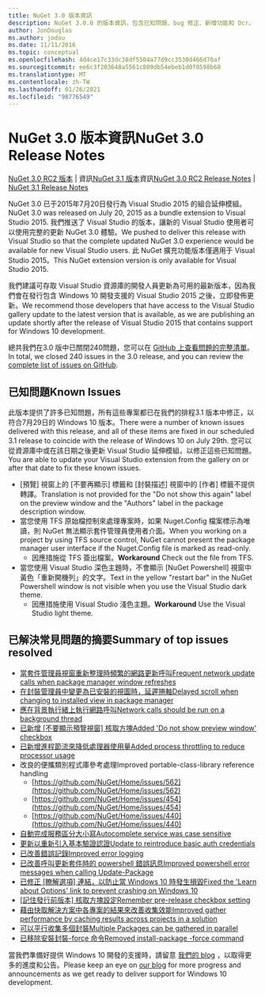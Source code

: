 ```yaml
---
title: NuGet 3.0 版本資訊
description: NuGet 3.0.0 的版本資訊，包含已知問題、bug 修正、新增功能和 Dcr。
author: JonDouglas
ms.author: jodou
ms.date: 11/11/2016
ms.topic: conceptual
ms.openlocfilehash: 4d4ce17c33dc38df5504a77d9cc3530d466d70af
ms.sourcegitcommit: ee6c3f203648a5561c809db54ebeb1d0f0598b68
ms.translationtype: MT
ms.contentlocale: zh-TW
ms.lasthandoff: 01/26/2021
ms.locfileid: "98776549"
---
```

# <a name="nuget-30-release-notes"></a><span data-ttu-id="10378-103">NuGet 3.0 版本資訊</span><span class="sxs-lookup"><span data-stu-id="10378-103">NuGet 3.0 Release Notes</span></span>

<span data-ttu-id="10378-104">[NuGet 3.0 RC2 版本](../release-notes/nuget-3.0-RC2.md)  |  資訊[NuGet 3.1 版本](../release-notes/nuget-3.1.md)資訊</span><span class="sxs-lookup"><span data-stu-id="10378-104">[NuGet 3.0 RC2 Release Notes](../release-notes/nuget-3.0-RC2.md) | [NuGet 3.1 Release Notes](../release-notes/nuget-3.1.md)</span></span>

<span data-ttu-id="10378-105">NuGet 3.0 已于2015年7月20日發行為 Visual Studio 2015 的組合延伸模組。</span><span class="sxs-lookup"><span data-stu-id="10378-105">NuGet 3.0 was released on July 20, 2015 as a bundle extension to Visual Studio 2015.</span></span> <span data-ttu-id="10378-106">我們推送了 Visual Studio 的版本，讓新的 Visual Studio 使用者可以使用完整的更新 NuGet 3.0 體驗。</span><span class="sxs-lookup"><span data-stu-id="10378-106">We pushed to deliver this release with Visual Studio so that the complete updated NuGet 3.0 experience would be available for new Visual Studio users.</span></span> <span data-ttu-id="10378-107">此 NuGet 擴充功能版本僅適用于 Visual Studio 2015。</span><span class="sxs-lookup"><span data-stu-id="10378-107">This NuGet extension version is only available for Visual Studio 2015.</span></span>

<span data-ttu-id="10378-108">我們建議可存取 Visual Studio 資源庫的開發人員更新為可用的最新版本，因為我們會在發行包含 Windows 10 開發支援的 Visual Studio 2015 之後，立即發佈更新。</span><span class="sxs-lookup"><span data-stu-id="10378-108">We recommend those developers that have access to the Visual Studio gallery update to the latest version that is available, as we are publishing an update shortly after the release of Visual Studio 2015 that contains support for Windows 10 development.</span></span>

<span data-ttu-id="10378-109">總共我們在3.0 版中已關閉240問題，您可以在 [GitHub 上查看問題的完整清單](https://github.com/NuGet/Home/issues?q=milestone%3A3.0.0-RTM+is%3Aclosed)。</span><span class="sxs-lookup"><span data-stu-id="10378-109">In total, we closed 240 issues in the 3.0 release, and you can review the [complete list of issues on GitHub](https://github.com/NuGet/Home/issues?q=milestone%3A3.0.0-RTM+is%3Aclosed).</span></span>

## <a name="known-issues"></a><span data-ttu-id="10378-110">已知問題</span><span class="sxs-lookup"><span data-stu-id="10378-110">Known Issues</span></span>

<span data-ttu-id="10378-111">此版本提供了許多已知問題，所有這些專案都已在我們的排程3.1 版本中修正，以符合7月29日的 Windows 10 版本。</span><span class="sxs-lookup"><span data-stu-id="10378-111">There were a number of known issues delivered with this release, and all of these items are fixed in our scheduled 3.1 release to coincide with the release of Windows 10 on July 29th.</span></span>  <span data-ttu-id="10378-112">您可以從資源庫中或在該日期之後更新 Visual Studio 延伸模組，以修正這些已知問題。</span><span class="sxs-lookup"><span data-stu-id="10378-112">You are able to update your Visual Studio extension from the gallery on or after that date to fix these known issues.</span></span>

*  <span data-ttu-id="10378-113">[預覽] 視窗上的 [不要再顯示] 標籤和 [封裝描述] 視窗中的 [作者] 標籤不提供轉譯。</span><span class="sxs-lookup"><span data-stu-id="10378-113">Translation is not provided for the "Do not show this again" label on the preview window and the "Authors" label in the package description window.</span></span>
*  <span data-ttu-id="10378-114">當您使用 TFS 原始檔控制來處理專案時，如果 Nuget.Config 檔案標示為唯讀，則 NuGet 無法顯示套件管理員使用者介面。</span><span class="sxs-lookup"><span data-stu-id="10378-114">When you working on a project by using TFS source control, NuGet cannot present the package manager user interface if the Nuget.Config file is marked as read-only.</span></span>
   * <span data-ttu-id="10378-115">因應措施從 TFS 簽出檔案。</span><span class="sxs-lookup"><span data-stu-id="10378-115">**Workaround** Check out the file from TFS.</span></span>
*  <span data-ttu-id="10378-116">當您使用 Visual Studio 深色主題時，不會顯示 [NuGet Powershell] 視窗中黃色「重新開機列」的文字。</span><span class="sxs-lookup"><span data-stu-id="10378-116">Text in the yellow "restart bar" in the NuGet Powershell window is not visible when you use the Visual Studio dark theme.</span></span>
   * <span data-ttu-id="10378-117">因應措施使用 Visual Studio 淺色主題。</span><span class="sxs-lookup"><span data-stu-id="10378-117">**Workaround** Use the Visual Studio light theme.</span></span>


## <a name="summary-of-top-issues-resolved"></a><span data-ttu-id="10378-118">已解決常見問題的摘要</span><span class="sxs-lookup"><span data-stu-id="10378-118">Summary of top issues resolved</span></span>

* [<span data-ttu-id="10378-119">當套件管理員視窗重新整理時頻繁的網路更新呼叫</span><span class="sxs-lookup"><span data-stu-id="10378-119">Frequent network update calls when package manager window refreshes</span></span>](https://github.com/NuGet/Home/issues/515)
* [<span data-ttu-id="10378-120">在封裝管理員中變更為已安裝的視圖時，延遲捲軸</span><span class="sxs-lookup"><span data-stu-id="10378-120">Delayed scroll when changing to installed view in package manager</span></span>](https://github.com/NuGet/Home/issues/519)
* [<span data-ttu-id="10378-121">應在背景執行緒上執行網路呼叫</span><span class="sxs-lookup"><span data-stu-id="10378-121">Network calls should be run on a background thread</span></span>](https://github.com/NuGet/Home/issues/516)
* <span data-ttu-id="10378-122">[已新增 [不要顯示預覽視窗] 核取方塊](https://github.com/NuGet/Home/issues/566)</span><span class="sxs-lookup"><span data-stu-id="10378-122">[Added 'Do not show preview window' checkbox](https://github.com/NuGet/Home/issues/566)</span></span>
* [<span data-ttu-id="10378-123">已新增進程節流來降低處理器使用量</span><span class="sxs-lookup"><span data-stu-id="10378-123">Added process throttling to reduce processor usage</span></span>](https://github.com/NuGet/Home/issues/356)
* <span data-ttu-id="10378-124">改良的便攜類別程式庫參考處理</span><span class="sxs-lookup"><span data-stu-id="10378-124">Improved portable-class-library reference handling</span></span>
    * [https://github.com/NuGet/Home/issues/562](https://github.com/NuGet/Home/issues/562)
    * [https://github.com/NuGet/Home/issues/454](https://github.com/NuGet/Home/issues/454)
    * [https://github.com/NuGet/Home/issues/440](https://github.com/NuGet/Home/issues/440)
* [<span data-ttu-id="10378-125">自動完成服務區分大小寫</span><span class="sxs-lookup"><span data-stu-id="10378-125">Autocomplete service was case sensitive</span></span>](https://github.com/NuGet/Home/issues/198)
* [<span data-ttu-id="10378-126">更新以重新引入基本驗證認證</span><span class="sxs-lookup"><span data-stu-id="10378-126">Update to reintroduce basic auth credentials</span></span>](https://github.com/NuGet/Home/issues/456)
* [<span data-ttu-id="10378-127">已改善錯誤記錄</span><span class="sxs-lookup"><span data-stu-id="10378-127">Improved error logging</span></span>](https://github.com/NuGet/Home/issues/407)
* [<span data-ttu-id="10378-128">已改善呼叫更新套件時的 powershell 錯誤訊息</span><span class="sxs-lookup"><span data-stu-id="10378-128">Improved powershell error messages when calling Update-Package</span></span>](https://github.com/NuGet/Home/issues/5)
* <span data-ttu-id="10378-129">[已修正 [瞭解選項] 連結，以防止當 Windows 10 時發生損毀](https://github.com/NuGet/Home/issues/822)</span><span class="sxs-lookup"><span data-stu-id="10378-129">[Fixed the 'Learn about Options' link to prevent crashing on Windows 10](https://github.com/NuGet/Home/issues/822)</span></span>
* <span data-ttu-id="10378-130">[[記住發行前版本] 核取方塊設定](https://github.com/NuGet/Home/issues/732)</span><span class="sxs-lookup"><span data-stu-id="10378-130">[Remember pre-release checkbox setting](https://github.com/NuGet/Home/issues/732)</span></span>
* [<span data-ttu-id="10378-131">藉由快取解決方案中各專案的結果來改善收集效能</span><span class="sxs-lookup"><span data-stu-id="10378-131">Improved gather performance by caching results across projects in a solution</span></span>](https://github.com/NuGet/Home/issues/721)
* [<span data-ttu-id="10378-132">可以平行收集多個封裝</span><span class="sxs-lookup"><span data-stu-id="10378-132">Multiple Packages can be gathered in parallel</span></span>](https://github.com/NuGet/Home/issues/713)
* [<span data-ttu-id="10378-133">已移除安裝封裝-force 命令</span><span class="sxs-lookup"><span data-stu-id="10378-133">Removed install-package -force command</span></span>](https://github.com/NuGet/Home/issues/697)

<span data-ttu-id="10378-134">當我們準備好提供 Windows 10 開發的支援時，請留意 [我們的 blog](http://blog.nuget.org) ，以取得更多的進度和公告。</span><span class="sxs-lookup"><span data-stu-id="10378-134">Please keep an eye on [our blog](http://blog.nuget.org) for more progress and announcements as we get ready to deliver support for Windows 10 development.</span></span>